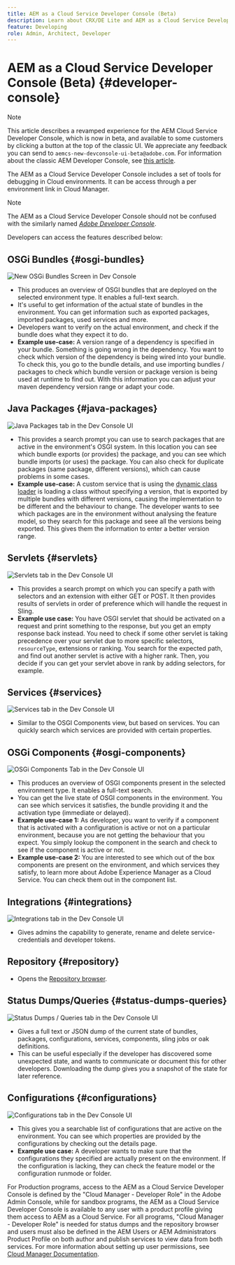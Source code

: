 ```yaml
---
title: AEM as a Cloud Service Developer Console (Beta)
description: Learn about CRX/DE Lite and AEM as a Cloud Service Developer Console
feature: Developing
role: Admin, Architect, Developer
---
```


# AEM as a Cloud Service Developer Console (Beta) {#developer-console}

>[!NOTE]
>
>This article describes a revamped experience for the AEM Cloud Service Developer Console, which is now in beta, and available to some customers by clicking a button at the top of the classic UI. We appreciate any feedback you can send to `aemcs-new-devconsole-ui-beta@adobe.com`. For information about the classic AEM Developer Console, see [this article](/help/implementing/developing/introduction/development-guidelines.md#crxde-lite-and-developer-console).

The AEM as a Cloud Service Developer Console includes a set of tools for debugging in Cloud environments. It can be access through a per environment link in Cloud Manager.

>[!NOTE]
>The AEM as a Cloud Service Developer Console should not be confused with the similarly named [*Adobe Developer Console*](https://developer.adobe.com/developer-console/).
>


<!--
There are multiple ways of accessing it:

1. Launch from Cloud Manager  

1. Type a url that can be determined by adjusting the Author or Publish service urls as follows:
   ```  
   https://dev-console/-<namespace>.<cluster>.dev.adobeaemcloud.com
   ```  

1. As a shortcut, the following Cloud Manager CLI command can be used to launch the AEM as a Cloud Service Developer Console based on an environment parameter described below:    
   ```
   aio cloudmanager:open-developer-console <ENVIRONMENTID> --programId <PROGRAMID>
   ```
-->

Developers can access the features described below: 

## OSGi Bundles {#osgi-bundles}

![New OSGi Bundles Screen in Dev Console](/help/implementing/developing/introduction/assets/osgi-bundles.png)

* This produces an overview of OSGI bundles that are deployed on the selected environment type. It enables a full-text search. 
* It's useful to get information of the actual state of bundles in the environment. You can get information such as exported packages, imported packages, used services and more. 
* Developers want to verify on the actual environment, and check if the bundle does what they expect it to do. 
* **Example use-case:** A version range of a dependency is specified in your bundle. Something is going wrong in the dependency. You want to check which version of the dependency is being wired into your bundle. To check this, you go to the bundle details, and use importing bundles / packages to check which bundle version or package version is being used at runtime to find out. With this information you can adjust your maven dependency version range or adapt your code.

## Java Packages {#java-packages}

![Java Packages tab in the Dev Console UI](/help/implementing/developing/introduction/assets/java-packages-dev-console-ui.png)

* This provides a search prompt you can use to search packages that are active in the environment's OSGI system. In this location you can see which bundle exports (or provides) the package, and you can see which bundle imports (or uses) the package. You can also check for duplicate packages (same package, different versions), which can cause problems in some cases. 
* **Example use-case:** A custom service that is using the [dynamic class loader](https://sling.apache.org/apidocs/sling9/org/apache/sling/commons/classloader/DynamicClassLoaderManager.html) is loading a class without specifying a version, that is exported by multiple bundles with different versions, causing the implementation to be different and the behaviour to change. The developer wants to see which packages are in the environment without analysing the feature model, so they search for this package and seee all the versions being exported. This gives them the information to enter a better version range. 

## Servlets {#servlets}

![Servlets tab in the Dev Console UI](/help/implementing/developing/introduction/assets/servlets-dev-console-ui.png)

* This provides a search prompt on which you can specify a path with selectors and an extension with either GET or POST. It then provides results of servlets in order of preference which will handle the request in Sling.
* **Example use case:** You have OSGI servlet that should be activated on a request and print something to the response, but you get an empty response back instead. You need to check if some other servlet is taking precedence over your servlet due to more specific selectors, `resourceType`, extensions or ranking. You search for the expected path, and find out another servlet is active with a higher rank. Then, you decide if you can get your servlet above in rank by adding selectors, for example. 

## Services {#services}

![Services tab in the Dev Console UI](/help/implementing/developing/introduction/assets/services-dev-console.png)

* Similar to the OSGI Components view, but based on services. You can quickly search which services are provided with certain properties. 

## OSGi Components {#osgi-components}

![OSGi Components Tab in the Dev Console UI](/help/implementing/developing/introduction/assets/osgi-components-dev-console.png)

* This produces an overview of OSGI components present in the selected environment type. It enables a full-text search. 
* You can get the live state of OSGI components in the environment. You can see which services it satisfies, the bundle providing it and the activation type (immediate or delayed).
* **Example use-case 1:** As developer, you want to verify if a component that is activated with a configuration is active or not on a particular environment, because you are not getting the behaviour that you expect. You simply lookup the component in the search and check to see if the component is active or not.
* **Example use-case 2:** You are interested to see which out of the box components are present on the environment, and which services they satisfy, to learn more about Adobe Experience Manager as a Cloud Service. You can check them out in the component list. 

## Integrations {#integrations}

![Integrations tab in the Dev Console UI](/help/implementing/developing/introduction/assets/integrations-dev-console-ui.png)

* Gives admins the capability to generate, rename and delete service-credentials and developer tokens.

## Repository {#repository}

* Opens the [Repository browser](/help/implementing/developing/tools/repository-browser.md).

## Status Dumps/Queries {#status-dumps-queries}

![Status Dumps / Queries tab in the Dev Console UI](/help/implementing/developing/introduction/assets/status-dumps-queries.png)

* Gives a full text or JSON dump of the current state of bundles, packages, configurations, services, components, sling jobs or oak definitions.
* This can be useful especially if the developer has discovered some unexpected state, and wants to communicate or document this for other developers. Downloading the dump gives you a snapshot of the state for later reference.

## Configurations {#configurations}

![Configurations tab in the Dev Console UI](/help/implementing/developing/introduction/assets/configurations-dev-console.png)

* This gives you a searchable list of configurations that are active on the environment. You can see which properties are provided by the configurations by checking out the details page.
* **Example use case:** A developer wants to make sure that the configurations they specified are actually present on the environment. If the configuration is lacking, they can check the feature model or the configuration runmode or folder.

For Production programs, access to the AEM as a Cloud Service Developer Console is defined by the "Cloud Manager - Developer Role" in the Adobe Admin Console, while for sandbox programs, the AEM as a Cloud Service Developer Console is available to any user with a product profile giving them access to AEM as a Cloud Service. For all programs, "Cloud Manager - Developer Role" is needed for status dumps and the repository browser and users must also be defined in the AEM Users or AEM Administrators Product Profile on both author and publish services to view data from both services. For more information about setting up user permissions, see [Cloud Manager Documentation](https://experienceleague.adobe.com/docs/experience-manager-cloud-manager/using/requirements/setting-up-users-and-roles.html).